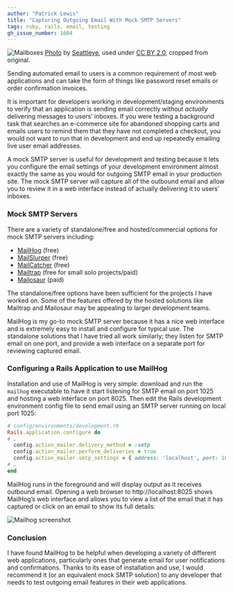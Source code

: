 ```yaml
---
author: "Patrick Lewis"
title: "Capturing Outgoing Email With Mock SMTP Servers"
tags: ruby, rails, email, testing
gh_issue_number: 1604
---
```


<img src="/blog/2020/03/13/mock-smtp-servers/banner.jpg" alt="Mailboxes" /> [Photo](http://web.archive.org/web/20190215161746/https://www.flickr.com/photos/seattleye/2891561034/) by [Seattleye](http://web.archive.org/web/20191122092817/https://www.flickr.com/photos/seattleye/), used under [CC BY 2.0](https://creativecommons.org/licenses/by/2.0/), cropped from original.

Sending automated email to users is a common requirement of most web applications and can take the form of things like password reset emails or order confirmation invoices.

It is important for developers working in development/staging environments to verify that an application is sending email correctly without _actually_ delivering messages to users’ inboxes. If you were testing a background task that searches an e-commerce site for abandoned shopping carts and emails users to remind them that they have not completed a checkout, you would not want to run that in development and end up repeatedly emailing live user email addresses.

A mock SMTP server is useful for development and testing because it lets you configure the email settings of your development environment almost exactly the same as you would for outgoing SMTP email in your production site. The mock SMTP server will capture all of the outbound email and allow you to review it in a web interface instead of actually delivering it to users’ inboxes.

### Mock SMTP Servers

There are a variety of standalone/free and hosted/commercial options for mock SMTP servers including:

* [MailHog](https://github.com/mailhog/MailHog) (free)
* [MailSlurper](https://mailslurper.com) (free)
* [MailCatcher](https://mailcatcher.me) (free)
* [Mailtrap](https://mailtrap.io) (free for small solo projects/paid)
* [Mailosaur](https://mailosaur.com) (paid)

The standalone/free options have been sufficient for the projects I have worked on. Some of the features offered by the hosted solutions like Mailtrap and Mailosaur may be appealing to larger development teams.

MailHog is my go-to mock SMTP server because it has a nice web interface and is extremely easy to install and configure for typical use. The standalone solutions that I have tried all work similarly; they listen for SMTP email on one port, and provide a web interface on a separate port for reviewing captured email.

### Configuring a Rails Application to use MailHog

Installation and use of MailHog is very simple: download and run the `mailhog` executable to have it start listening for SMTP email on port 1025 and hosting a web interface on port 8025. Then edit the Rails development environment config file to send email using an SMTP server running on local port 1025:

```ruby
# config/environments/development.rb
Rails.application.configure do
# …
  config.action_mailer.delivery_method = :smtp
  config.action_mailer.perform_deliveries = true
  config.action_mailer.smtp_settings = { address: 'localhost', port: 1025 }
# …
end
```

MailHog runs in the foreground and will display output as it receives outbound email. Opening a web browser to http://localhost:8025 shows MailHog’s web interface and allows you to view a list of the email that it has captured or click on an email to show its full details:

<img src="/blog/2020/03/13/mock-smtp-servers/mailhog.png" alt="Mailhog screenshot" />

### Conclusion

 I have found MailHog to be helpful when developing a variety of different web applications, particularly ones that generate email for user notifications and confirmations. Thanks to its ease of installation and use, I would recommend it (or an equivalent mock SMTP solution) to any developer that needs to test outgoing email features in their web applications.
